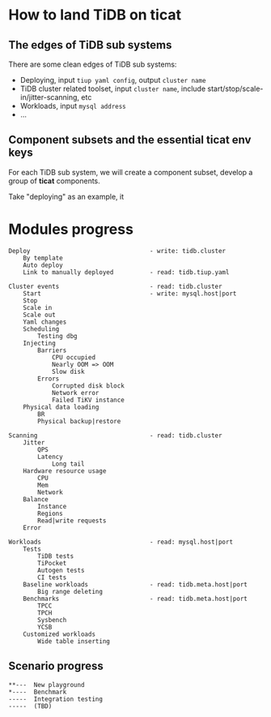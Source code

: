 # How to land TiDB on ticat

## The edges of TiDB sub systems
There are some clean edges of TiDB sub systems:
* Deploying, input `tiup yaml config`, output `cluster name`
* TiDB cluster related toolset, input `cluster name`, include start/stop/scale-in/jitter-scanning, etc
* Workloads, input `mysql address`
* ...

## Component subsets and the essential ticat env keys
For each TiDB sub system, we will create a component subset, develop a group of **ticat** components.

Take "deploying" as an example, it

# Modules progress
```
Deploy                                 - write: tidb.cluster
    By template
    Auto deploy
    Link to manually deployed          - read: tidb.tiup.yaml

Cluster events                         - read: tidb.cluster
    Start                              - write: mysql.host|port
    Stop
    Scale in
    Scale out
    Yaml changes
    Scheduling
        Testing dbg
    Injecting
        Barriers
            CPU occupied
            Nearly OOM => OOM
            Slow disk
        Errors
            Corrupted disk block
            Network error
            Failed TiKV instance
    Physical data loading
        BR
        Physical backup|restore

Scanning                               - read: tidb.cluster
    Jitter
        QPS
        Latency
            Long tail
    Hardware resource usage
        CPU
        Mem
        Network
    Balance
        Instance
        Regions
        Read|write requests
    Error

Workloads                              - read: mysql.host|port
    Tests
        TiDB tests
        TiPocket
        Autogen tests
        CI tests
    Baseline workloads                 - read: tidb.meta.host|port
        Big range deleting
    Benchmarks                         - read: tidb.meta.host|port
        TPCC
        TPCH
        Sysbench
        YCSB
    Customized workloads
        Wide table inserting
```

## Scenario progress
```
**---  New playground
*----  Benchmark
-----  Integration testing
-----  (TBD)
```
